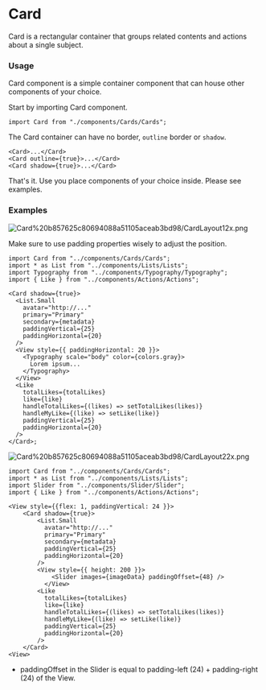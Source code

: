 # Card

Card is a rectangular container that groups related contents and actions about a single subject.

### Usage

Card component is a simple container component that can house other components of your choice.

Start by importing Card component.

```tsx
import Card from "./components/Cards/Cards";
```

The Card container can have no border, `outline` border or `shadow`.

```tsx
<Card>...</Card>
<Card outline={true}>...</Card>
<Card shadow={true}>...</Card>
```

That's it. Use you place components of your choice inside. Please see examples.

### Examples

![Card%20b857625c80694088a51105aceab3bd98/CardLayout12x.png](Card%20b857625c80694088a51105aceab3bd98/CardLayout12x.png)

Make sure to use padding properties wisely to adjust the position.

```tsx
import Card from "../components/Cards/Cards";
import * as List from "../components/Lists/Lists";
import Typography from "../components/Typography/Typography";
import { Like } from "../components/Actions/Actions";

<Card shadow={true}>
  <List.Small
    avatar="http://..."
    primary="Primary"
    secondary={metadata}
    paddingVertical={25}
    paddingHorizontal={20}
  />
  <View style={{ paddingHorizontal: 20 }}>
    <Typography scale="body" color={colors.gray}>
      Lorem ipsum...
    </Typography>
  </View>
  <Like
    totalLikes={totalLikes}
    like={like}
    handleTotalLikes={(likes) => setTotalLikes(likes)}
    handleMyLike={(like) => setLike(like)}
    paddingVertical={25}
    paddingHorizontal={20}
  />
</Card>;
```

![Card%20b857625c80694088a51105aceab3bd98/CardLayout22x.png](Card%20b857625c80694088a51105aceab3bd98/CardLayout22x.png)

```tsx
import Card from "../components/Cards/Cards";
import * as List from "../components/Lists/Lists";
import Slider from "../components/Slider/Slider";
import { Like } from "../components/Actions/Actions";

<View style={{flex: 1, paddingVertical: 24 }}>
	<Card shadow={true}>
		<List.Small
		  avatar="http://..."
		  primary="Primary"
		  secondary={metadata}
		  paddingVertical={25}
		  paddingHorizontal={20}
		/>
		<View style={{ height: 200 }}>
		    <Slider images={imageData} paddingOffset={48} />
		  </View>
		<Like
		  totalLikes={totalLikes}
		  like={like}
		  handleTotalLikes={(likes) => setTotalLikes(likes)}
		  handleMyLike={(like) => setLike(like)}
		  paddingVertical={25}
		  paddingHorizontal={20}
		/>
	</Card>
<View>
```

- paddingOffset in the Slider is equal to padding-left (24) + padding-right (24) of the View.
